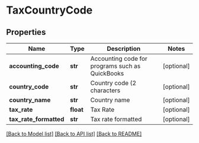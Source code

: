 # TaxCountryCode

## Properties
Name | Type | Description | Notes
------------ | ------------- | ------------- | -------------
**accounting_code** | **str** | Accounting code for programs such as QuickBooks | [optional] 
**country_code** | **str** | Country code (2 characters | [optional] 
**country_name** | **str** | Country name | [optional] 
**tax_rate** | **float** | Tax Rate | [optional] 
**tax_rate_formatted** | **str** | Tax rate formatted | [optional] 

[[Back to Model list]](../README.md#documentation-for-models) [[Back to API list]](../README.md#documentation-for-api-endpoints) [[Back to README]](../README.md)


